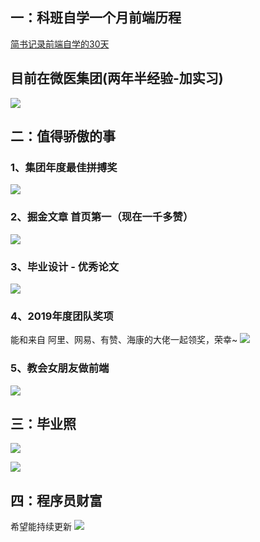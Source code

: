 ## 一：科班自学一个月前端历程
[简书记录前端自学的30天](https://www.jianshu.com/u/81a990ed5eff)
## 目前在微医集团(两年半经验-加实习)
![](https://p6-juejin.byteimg.com/tos-cn-i-k3u1fbpfcp/a6ab3a2d4e834cea8f48acc2af2db08f~tplv-k3u1fbpfcp-watermark.image)
## 二：值得骄傲的事
### 1、集团年度最佳拼搏奖
![](https://p3-juejin.byteimg.com/tos-cn-i-k3u1fbpfcp/7743453998934d77a43e13df7016af04~tplv-k3u1fbpfcp-watermark.image)
### 2、掘金文章 首页第一（现在一千多赞）
![](https://p1-juejin.byteimg.com/tos-cn-i-k3u1fbpfcp/5de6c390076d4897a9b1a5ef43260dc4~tplv-k3u1fbpfcp-watermark.image)

### 3、毕业设计 - 优秀论文
![](https://p1-juejin.byteimg.com/tos-cn-i-k3u1fbpfcp/42ee7bfe30c64b3db7adfe8ddd5d5fe3~tplv-k3u1fbpfcp-watermark.image)

### 4、2019年度团队奖项
能和来自  阿里、网易、有赞、海康的大佬一起领奖，荣幸~
![](https://p1-juejin.byteimg.com/tos-cn-i-k3u1fbpfcp/3e54d656135c4e05832e1d7bd1856a3f~tplv-k3u1fbpfcp-watermark.image)

### 5、教会女朋友做前端
![](https://p1-juejin.byteimg.com/tos-cn-i-k3u1fbpfcp/2f2748a99ab24cfa8f4036b66974d369~tplv-k3u1fbpfcp-watermark.image)
## 三：毕业照
![](https://p1-juejin.byteimg.com/tos-cn-i-k3u1fbpfcp/6218c5302bc34620a6c670e7362abcf0~tplv-k3u1fbpfcp-watermark.image)

![](https://p6-juejin.byteimg.com/tos-cn-i-k3u1fbpfcp/9be52da0d04c49f78409ee415dc8de66~tplv-k3u1fbpfcp-watermark.image)

## 四：程序员财富
希望能持续更新
![](https://p1-juejin.byteimg.com/tos-cn-i-k3u1fbpfcp/e0884d8036b44740868dadf8106b8845~tplv-k3u1fbpfcp-watermark.image)
